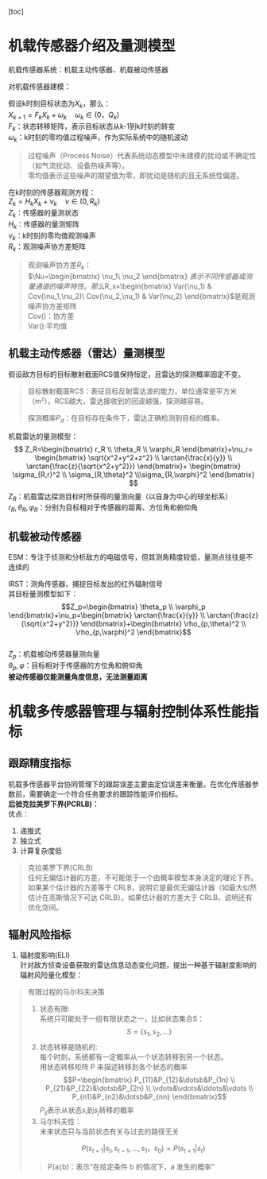 [toc]
# 机载传感器介绍及量测模型
机载传感器系统：机载主动传感器、机载被动传感器  

对机载传感器建模：  

假设k时刻目标状态为$X_k$，那么：  
$X_{k+1}=F_kX_k+\omega_k\quad \omega_k\in(0，Q_k)$  
$F_k$：状态转移矩阵，表示目标状态从k-1到k时刻的转变  
$\omega_k$：k时刻的零均值过程噪声，作为实际系统中的随机波动  
> 过程噪声（Process Noise）代表系统动态模型中未建模的扰动或不确定性（如气流扰动、设备热噪声等）。  
> 零均值表示这些噪声的期望值为零，即扰动是随机的且无系统性偏差。

在k时刻的传感器观测方程：  
$Z_k=H_kX_k+\nu_k\quad \nu\in(0,R_k)$  
$Z_k$：传感器的量测状态  
$H_k$：传感器的量测矩阵  
$\nu_k$：k时刻的零均值观测噪声  
$R_k$：观测噪声协方差矩阵  
> 观测噪声协方差$R_k$：  
> $\Nu=\begin{bmatrix}
\nu_1\\
\nu_2
    \end{bmatrix}
> $表示不同传感器或测量通道的噪声特性。  
> 那么$R_x=\begin{bmatrix}
    Var(\nu_1) & Cov(\nu_1,\nu_2)\\
    Cov(\nu_2,\nu_1) & Var(\nu_2)
\end{bmatrix}$是观测噪声协方差矩阵  
Cov()：协方差  
Var():平均值
## 机载主动传感器（雷达）量测模型
假设敌方目标的目标散射截面RCS值保持恒定，且雷达的探测概率固定不变。
> 目标散射截面RCS：表征目标反射雷达波的能力，单位通常是平方米（m²）。RCS越大，雷达接收到的回波越强，探测越容易。  
>
> 探测概率$P_d$：在目标存在条件下，雷达正确检测到目标的概率。

机载雷达的量测模型：  
$$
Z_R=\begin{bmatrix}
   r_R \\ \theta_R \\ \varphi_R 
\end{bmatrix}+\nu_r=
\begin{bmatrix}
    \sqrt{x^2+y^2+z^2} \\ \arctan{\frac{x}{y}} \\ \arctan{\frac{z}{\sqrt{x^2+y^2}}}
\end{bmatrix}+
\begin{bmatrix}
    \sigma_{R,r}^2 \\ \sigma_{R,\theta}^2 \\\sigma_{R,\varphi}^2
\end{bmatrix}
$$
$Z_R$：机载雷达探测目标时所获得的量测向量（以自身为中心的球坐标系）  
$r_R,\theta_R,\varphi_R$：分别为目标相对于传感器的距离、方位角和俯仰角  
## 机载被动传感器
ESM：专注于侦测和分析敌方的电磁信号，但其测角精度较低，量测点往往是不连续的

IRST：测角传感器，捕捉目标发出的红外辐射信号  
其目标量测模型如下：  
$$Z_p=\begin{bmatrix}
    \theta_p \\ \varphi_p
\end{bmatrix}+\nu_p=\begin{bmatrix}
    \arctan{\frac{x}{y}} \\ \arctan{\frac{z}{\sqrt{x^2+y^2}}}
\end{bmatrix}+\begin{bmatrix}
    \rho_{p,\theta}^2 \\ \rho_{p,\varphi}^2
\end{bmatrix}$$  
$Z_p$：机载被动传感器量测向量  
$\theta_p,\varphi$：目标相对于传感器的方位角和俯仰角  
**被动传感器仅能测量角度信息，无法测量距离**


# 机载多传感器管理与辐射控制体系性能指标
## 跟踪精度指标  
机载多传感器平台协同管理下的跟踪误差主要由定位误差来衡量。在优化传感器参数前，需要确定一个符合任务要求的跟踪性能评价指标。  
**后验克拉美罗下界(PCRLB)：**  
优点：  
1. 递推式
2. 独立式
3. 计算复杂度低
> 克拉美罗下界(CRLB)  
> 任何无偏估计器的方差，不可能低于一个由概率模型本身决定的理论下界。  
> 如果某个估计器的方差等于 CRLB，说明它是最优无偏估计器（如最大似然估计在高斯情况下可达 CRLB）。如果估计器的方差大于 CRLB，说明还有优化空间。  
## 辐射风险指标
1. 辐射度影响(ELI)  
针对敌方侦查设备获取的雷达信息动态变化问题，提出一种基于辐射度影响的辐射风险量化模型：  



> 有限过程的马尔科夫决策
> 1. 状态有限:  
> 系统只可能处于一组有限状态之一，比如状态集合S：
> $$S = \{s_1,s_2,\dots\}$$
> 2. 状态转移是随机的:  
> 每个时刻，系统都有一定概率从一个状态转移到另一个状态。  
> 用状态转移矩阵 P 来描述转移到各个状态的概率    
> $$P=\begin{bmatrix}
    P_{11}&P_{12}&\dotsb&P_{1n} \\
    P_{21}&P_{22}&\dotsb&P_{2n} \\
    \vdots&\vdots&\ddots&\vdots \\
    P_{n1}&P_{n2}&\dotsb&P_{nn}
\end{bmatrix}$$
$P_{ij}$表示从状态$s_i$到$s_j$转移的概率  
> 3. 马尔科夫性：  
> 未来状态只与当前状态有关与过去的路径无关 
>  
> $$P(s_{t+1}|s_t,s_{t-1},\dots,s_1，s_0)=P(s_{t+1}|s_t)$$
> > P(a∣b)：表示“在给定条件 b 的情况下，a 发生的概率”
>
> 
